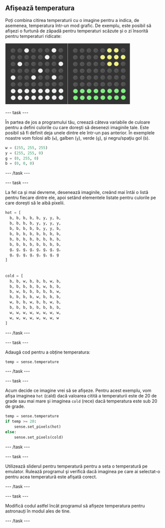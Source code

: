 ## Afișează temperatura

Poți combina citirea temperaturii cu o imagine pentru a indica, de asemenea, temperatura într-un mod grafic. De exemplu, este posibil să afișezi o furtună de zăpadă pentru temperaturi scăzute și o zi însorită pentru temperaturi ridicate:

![Cald şi rece](images/hot-and-cold.png)

--- task ---

În partea de jos a programului tău, creează câteva variabile de culoare pentru a defini culorile cu care doreşti să desenezi imaginile tale. Este posibil să fi definit deja unele dintre ele într-un pas anterior. În exemplele noastre vom folosi alb (`w`), galben (`y`), verde (`g`), şi negru/spaţiu gol (`b`).

```python
w = (255, 255, 255)
y = (255, 255, 0)
g = (0, 255, 0)
b = (0, 0, 0)
```

--- /task ---

--- task ---

La fel ca și mai devreme, desenează imaginile, creând mai întâi o listă pentru fiecare dintre ele, apoi setând elementele listate pentru culorile pe care dorești să le aibă pixelii.

```python
hot = [
  b, b, b, b, b, y, y, b,
  b, b, b, b, y, y, y, y,
  b, b, b, b, b, y, y, b,
  b, b, b, b, b, b, b, b,
  b, b, b, b, b, b, b, b,
  b, b, b, b, b, b, b, b,
  g, g, g, g, g, g, g, g,
  g, g, g, g, g, g, g, g
]


cold = [
  b, b, w, b, b, b, w, b,
  b, b, b, b, b, w, b, b,
  b, w, b, b, b, b, b, w,
  b, b, b, b, w, b, b, b,
  w, b, b, w, b, b, w, b,
  b, b, b, b, b, b, b, b,
  w, w, w, w, w, w, w, w,
  w, w, w, w, w, w, w, w
]
```

--- /task ---

--- task ---

Adaugă cod pentru a obține temperatura:

```python
temp = sense.temperature
```

--- /task ---

--- task ---

Acum decide ce imagine vrei să se afișeze. Pentru acest exemplu, vom afișa imaginea `hot` (cald) dacă valoarea citită a temperaturii este de 20 de grade sau mai mare și imaginea `cold` (rece) dacă temperatura este sub 20 de grade.

```python
temp = sense.temperature
if temp >= 20:
    sense.set_pixels(hot)
else:
    sense.set_pixels(cold)
```

--- /task ---

--- task ---

Utilizează sliderul pentru temperatură pentru a seta o temperatură pe emulator. Rulează programul şi verifică dacă imaginea pe care ai selectat-o pentru acea temperatură este afişată corect.

--- /task ---

--- task ---

Modifică codul astfel încât programul să afișeze temperatura pentru astronauți în modul ales de tine.

--- /task ---